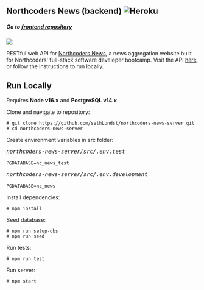 ## Northcoders News (backend) ![Heroku](https://pyheroku-badge.herokuapp.com/?app=nc-news-lundst&style=plastic) 
##### Go to [frontend repository](https://github.com/sethLundst/nc-news-frontend)
![](https://badges.aleen42.com/src/javascript.svg)

RESTful web API for [Northcoders News](https://news-northcoders.netlify.app), a news aggregation website built for Northcoders' full-stack software developer bootcamp. Visit the API [here](https://nc-news-lundst.herokuapp.com/), or follow the instructions to run locally.

## Run Locally

Requires **Node v16.x** and **PostgreSQL v14.x**

Clone and navigate to repository:

    # git clone https://github.com/sethLundst/northcoders-news-server.git
    # cd northcoders-news-server

Create environment variables in src folder:

<pre>
<i>northcoders-news-server/src/.env.test</i>

<code>PGDATABASE=nc_news_test</code>
</pre>

<pre>
<i>northcoders-news-server/src/.env.development</i>

<code>PGDATABASE=nc_news</code>
</pre>

Install dependencies:

    # npm install

Seed database:

    # npm run setup-dbs
    # npm run seed

Run tests:

    # npm run test

Run server:

    # npm start
